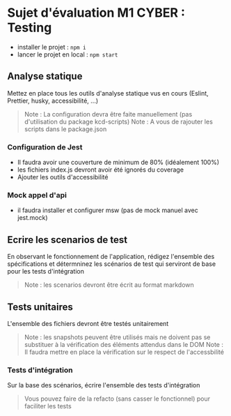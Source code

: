 # Sujet d'évaluation M1 CYBER : Testing

- installer le projet : `npm i`
- lancer le projet en local : `npm start`

## Analyse statique

Mettez en place tous les outils d'analyse statique vus en cours (Eslint, Prettier, husky, accessibilité, ...)

> Note : La configuration devra être faite manuellement (pas d'utilisation du package kcd-scripts)
> Note : A vous de rajouter les scripts dans le package.json

### Configuration de Jest

- Il faudra avoir une couverture de minimum de 80% (idéalement 100%)
- les fichiers index.js devront avoir été ignorés du coverage
- Ajouter les outils d'accessibilité

### Mock appel d'api

- il faudra installer et configurer msw (pas de mock manuel avec jest.mock)

## Ecrire les scenarios de test

En observant le fonctionnement de l'application, rédigez l'ensemble des spécifications et détermninez les scénarios de test qui serviront de base pour les tests d'intégration

> Note : les scenarios devront être écrit au format markdown

## Tests unitaires

L'ensemble des fichiers devront être testés unitairement

> Note : les snapshots peuvent être utilisés mais ne doivent pas se substituer à la vérification des éléments attendus dans le DOM
> Note : Il faudra mettre en place la vérification sur le respect de l'accessbilité

### Tests d'intégration

Sur la base des scénarios, écrire l'ensemble des tests d'intégration

> Vous pouvez faire de la refacto (sans casser le fonctionnel) pour faciliter les tests
